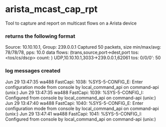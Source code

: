 # arista_mcast_cap_rpt
Tool to capture and report on multicast flows on a Arista device

### returns the following format

Source: 10.10.10.1, Group: 239.0.0.1
Captured 50 packets, size min/max/avg: 78/78/78, pps: 10.0
data flows: (trans,source,port->dest,port tos: <tos/cs/dscp> count: <n>)
UDP,10.10.10.1,3033->239.0.0.1,62061 tos: 0/0/0': 50

### log messages created

Jun 29 13:47:35 wa488 FastCapi: 1038: %SYS-5-CONFIG_E: Enter configuration mode from console by local_command_api on command-api (unix:)
Jun 29 13:47:35 wa488 FastCapi: 1039: %SYS-5-CONFIG_I: Configured from console by local_command_api on command-api (unix:)
Jun 29 13:47:40 wa488 FastCapi: 1040: %SYS-5-CONFIG_E: Enter configuration mode from console by local_command_api on command-api (unix:)
Jun 29 13:47:41 wa488 FastCapi: 1041: %SYS-5-CONFIG_I: Configured from console by local_command_api on command-api (unix:)
